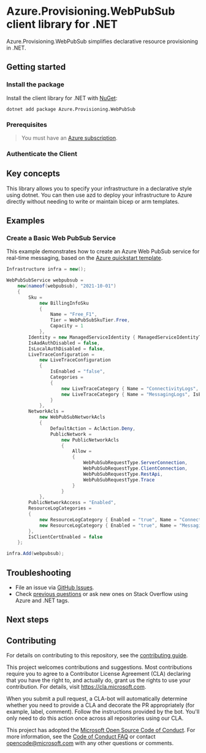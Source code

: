 # Azure.Provisioning.WebPubSub client library for .NET

Azure.Provisioning.WebPubSub simplifies declarative resource provisioning in .NET.

## Getting started

### Install the package

Install the client library for .NET with [NuGet](https://www.nuget.org/ ):

```dotnetcli
dotnet add package Azure.Provisioning.WebPubSub
```

### Prerequisites

> You must have an [Azure subscription](https://azure.microsoft.com/free/dotnet/).

### Authenticate the Client

## Key concepts

This library allows you to specify your infrastructure in a declarative style using dotnet.  You can then use azd to deploy your infrastructure to Azure directly without needing to write or maintain bicep or arm templates.

## Examples

### Create a Basic Web PubSub Service

This example demonstrates how to create an Azure Web PubSub service for real-time messaging, based on the [Azure quickstart template](https://github.com/Azure/azure-quickstart-templates/blob/master/quickstarts/microsoft.web/azure-web-pubsub/main.bicep).

```C# Snippet:WebPubSubBasic
Infrastructure infra = new();

WebPubSubService webpubsub =
    new(nameof(webpubsub), "2021-10-01")
    {
        Sku =
            new BillingInfoSku
            {
                Name = "Free_F1",
                Tier = WebPubSubSkuTier.Free,
                Capacity = 1
            },
        Identity = new ManagedServiceIdentity { ManagedServiceIdentityType = ManagedServiceIdentityType.None },
        IsAadAuthDisabled = false,
        IsLocalAuthDisabled = false,
        LiveTraceConfiguration =
            new LiveTraceConfiguration
            {
                IsEnabled = "false",
                Categories =
                {
                    new LiveTraceCategory { Name = "ConnectivityLogs", IsEnabled = "false" },
                    new LiveTraceCategory { Name = "MessagingLogs", IsEnabled = "false" },
                }
            },
        NetworkAcls =
            new WebPubSubNetworkAcls
            {
                DefaultAction = AclAction.Deny,
                PublicNetwork =
                    new PublicNetworkAcls
                    {
                        Allow =
                        {
                            WebPubSubRequestType.ServerConnection,
                            WebPubSubRequestType.ClientConnection,
                            WebPubSubRequestType.RestApi,
                            WebPubSubRequestType.Trace
                        }
                    }
            },
        PublicNetworkAccess = "Enabled",
        ResourceLogCategories =
        {
            new ResourceLogCategory { Enabled = "true", Name = "ConnectivityLogs" },
            new ResourceLogCategory { Enabled = "true", Name = "MessagingLogs" },
        },
        IsClientCertEnabled = false
    };

infra.Add(webpubsub);
```

## Troubleshooting

-   File an issue via [GitHub Issues](https://github.com/Azure/azure-sdk-for-net/issues).
-   Check [previous questions](https://stackoverflow.com/questions/tagged/azure+.net) or ask new ones on Stack Overflow using Azure and .NET tags.

## Next steps

## Contributing

For details on contributing to this repository, see the [contributing
guide][cg].

This project welcomes contributions and suggestions. Most contributions
require you to agree to a Contributor License Agreement (CLA) declaring
that you have the right to, and actually do, grant us the rights to use
your contribution. For details, visit <https://cla.microsoft.com>.

When you submit a pull request, a CLA-bot will automatically determine
whether you need to provide a CLA and decorate the PR appropriately
(for example, label, comment). Follow the instructions provided by the
bot. You'll only need to do this action once across all repositories
using our CLA.

This project has adopted the [Microsoft Open Source Code of Conduct][coc]. For
more information, see the [Code of Conduct FAQ][coc_faq] or contact
<opencode@microsoft.com> with any other questions or comments.

<!-- LINKS -->
[cg]: https://github.com/Azure/azure-sdk-for-net/blob/main/sdk/resourcemanager/Azure.ResourceManager/docs/CONTRIBUTING.md
[coc]: https://opensource.microsoft.com/codeofconduct/
[coc_faq]: https://opensource.microsoft.com/codeofconduct/faq/
